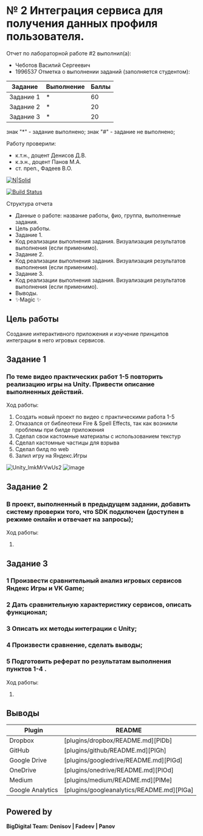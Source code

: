 # № 2 Интеграция сервиса для получения данных профиля пользователя.
Отчет по лабораторной работе #2 выполнил(а):
- Чеботов Василий Сергеевич
- 1996537
Отметка о выполнении заданий (заполняется студентом):

| Задание | Выполнение | Баллы |
| ------ | ------ | ------ |
| Задание 1 | * | 60 |
| Задание 2 | * | 20 |
| Задание 3 | * | 20 |

знак "*" - задание выполнено; знак "#" - задание не выполнено;

Работу проверили:
- к.т.н., доцент Денисов Д.В.
- к.э.н., доцент Панов М.А.
- ст. преп., Фадеев В.О.

[![N|Solid](https://cldup.com/dTxpPi9lDf.thumb.png)](https://nodesource.com/products/nsolid)

[![Build Status](https://travis-ci.org/joemccann/dillinger.svg?branch=master)](https://travis-ci.org/joemccann/dillinger)

Структура отчета

- Данные о работе: название работы, фио, группа, выполненные задания.
- Цель работы.
- Задание 1.
- Код реализации выполнения задания. Визуализация результатов выполнения (если применимо).
- Задание 2.
- Код реализации выполнения задания. Визуализация результатов выполнения (если применимо).
- Задание 3.
- Код реализации выполнения задания. Визуализация результатов выполнения (если применимо).
- Выводы.
- ✨Magic ✨

## Цель работы
Создание интерактивного приложения и изучение принципов интеграции в него игровых сервисов.

## Задание 1
### По теме видео практических работ 1-5 повторить реализацию игры на Unity. Привести описание выполненных действий.

Ход работы:
1) Создать новый проект по видео с практическими работа 1-5
2) Отказался от библеотеки Fire & Spell Effects, так как возникли проблемы при билде приложения
3) Сделал свои кастомные материалы с использованием текстур
4) Сделал кастомные частицы для взрыва
5) Сделал билд по web
6) Залил игру на Яндекс.Игры

![Unity_lmkMrVwUs2](https://user-images.githubusercontent.com/83212097/193906327-957f9c89-2896-433c-b4b5-3c02846f9196.gif)
![image](https://user-images.githubusercontent.com/83212097/193908912-883d6bc2-15f7-490b-a767-f89b01483df0.png)


## Задание 2
### В проект, выполненный в предыдущем задании, добавить систему проверки того, что SDK подключен (доступен в режиме онлайн и отвечает на запросы);

Ход работы:

1)

## Задание 3
### 1 Произвести сравнительный анализ игровых сервисов Яндекс Игры и VK Game;
### 2 Дать сравнительную характеристику сервисов, описать функционал;
### 3 Описать их методы интеграции с Unity;
### 4 Произвести сравнение, сделать выводы;
### 5 Подготовить реферат по результатам выполнения пунктов 1-4 .

Ход работы:

1.

## Выводы

| Plugin | README |
| ------ | ------ |
| Dropbox | [plugins/dropbox/README.md][PlDb] |
| GitHub | [plugins/github/README.md][PlGh] |
| Google Drive | [plugins/googledrive/README.md][PlGd] |
| OneDrive | [plugins/onedrive/README.md][PlOd] |
| Medium | [plugins/medium/README.md][PlMe] |
| Google Analytics | [plugins/googleanalytics/README.md][PlGa] |

## Powered by

**BigDigital Team: Denisov | Fadeev | Panov**

